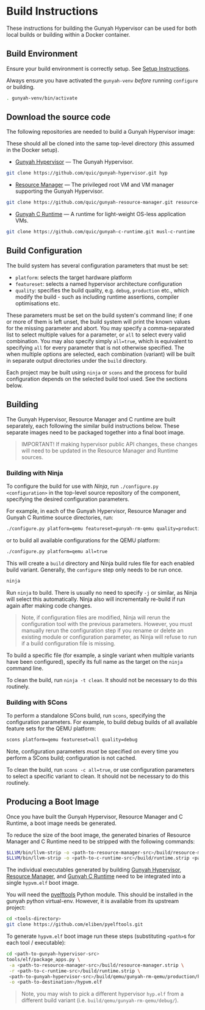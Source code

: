 # Build Instructions

These instructions for building the Gunyah Hypervisor can be used for both local builds or building within a Docker container.

## Build Environment

Ensure your build environment is correctly setup. See [Setup Instructions](setup.md).

Always ensure you have activated the `gunyah-venv` *before* running `configure` or building.
```bash
. gunyah-venv/bin/activate
```

## Download the source code

The following repositories are needed to build a Gunyah Hypervisor image:

These should all be cloned into the same top-level directory (this assumed in the Docker setup).

- [Gunyah Hypervisor](https://github.com/quic/gunyah-hypervisor) — The Gunyah Hypervisor.
 ```bash
 git clone https://github.com/quic/gunyah-hypervisor.git hyp
 ```
- [Resource Manager](https://github.com/quic/gunyah-resource-manager) — The privileged root VM and VM manager supporting the Gunyah Hypervisor.
 ```bash
 git clone https://github.com/quic/gunyah-resource-manager.git resource-manager
 ```
- [Gunyah C Runtime](https://github.com/quic/gunyah-c-runtime) — A runtime for light-weight OS-less application VMs.
 ```bash
git clone https://github.com/quic/gunyah-c-runtime.git musl-c-runtime
 ```

## Build Configuration

The build system has several configuration parameters that must be set:

* `platform`: selects the target hardware platform
* `featureset`:  selects a named hypervisor architecture configuration
* `quality`: specifies the build quality, e.g. `debug`, `production` etc., which modify the build - such as including runtime assertions, compiler optimisations etc.

These parameters must be set on the build system's command line; if one or more
of them is left unset, the build system will print the known values for the
missing parameter and abort. You may specify a comma-separated list to select
multiple values for a parameter, or `all` to select every valid combination.
You may also specify simply `all=true`, which is equivalent to specifying `all`
for every parameter that is not otherwise specified. The when multiple options
are selected, each combination (variant) will be built in separate output
directories under the `build` directory.

Each project may be built using `ninja` or `scons` and the process for build configuration depends on the selected build tool used. See the sections below.

## Building

The Gunyah Hypervisor, Resource Manager and C runtime are built separately,
each following the similar build instructions below. These separate images need
to be packaged together into a final boot image.

> IMPORTANT! If making hypervisor public API changes, these changes will need to be updated in the Resource Manager and Runtime sources.

### Building with Ninja

To configure the build for use with *Ninja*, run `./configure.py <configuration>`
in the top-level source repository of the component, specifying the desired
configuration parameters.

For example, in each of the Gunyah Hypervisor, Resource Manager and Gunyah C Runtime source directories, run:
```sh
./configure.py platform=qemu featureset=gunyah-rm-qemu quality=production
```

or to build all available configurations for the QEMU platform:
```sh
./configure.py platform=qemu all=true
```

This will create a `build` directory and Ninja build rules file for each enabled build variant. Generally, the `configure` step only needs to be run once.

```sh
ninja
```

Run `ninja` to build. There is usually no need to specify `-j` or similar, as
Ninja will select this automatically. Ninja also will incrementally re-build if
run again after making code changes.
> Note, if configuration files are modified, Ninja will rerun the configuration tool with the previous parameters. However, you must manually rerun the configuration step if you rename or delete an existing module or configuration parameter, as Ninja will refuse to run if a build configuration file is missing.

To build a specific file (for example, a single variant when multiple variants have been configured), specify its full name as the target on the `ninja` command line.

To clean the build, run `ninja -t clean`. It should not be necessary to do this routinely.

### Building with SCons

To perform a standalone SCons build, run `scons`, specifying the configuration
parameters. For example, to build debug builds of all available feature sets
for the QEMU platform:

```sh
scons platform=qemu featureset=all quality=debug
```

Note, configuration parameters *must* be specified on every time you perform a SCons build; configuration is not cached.

To clean the build, run `scons -c all=true`, or use configuration parameters to select a specific variant to clean. It should not be necessary to do this routinely.

## Producing a Boot Image

Once you have built the Gunyah Hypervisor, Resource Manager and C Runtime, a boot image needs be generated.

To reduce the size of the boot image, the generated binaries of Resource Manager and C Runtime need to be stripped with the following commands:
```bash
$LLVM/bin/llvm-strip -o <path-to-resource-manager-src>/build/resource-manager.strip <path-to-resource-manager-src>/build/resource-manager
$LLVM/bin/llvm-strip -o <path-to-c-runtime-src>/build/runtime.strip <path-to-c-runtime-src>/build/runtime
```

The individual executables generated by building [Gunyah Hypervisor](https://github.com/quic/gunyah-hypervisor), [Resource Manager](https://github.com/quic/gunyah-resource-manager), and [Gunyah C Runtime](https://github.com/quic/gunyah-c-runtime) need to be integrated into a single `hypvm.elf` boot image.

You will need the [pyelftools](https://github.com/eliben/pyelftools) Python
module. This should be installed in the gunyah python virtual-env.  However, it
is available from its upstream project:
```bash
cd <tools-directory>
git clone https://github.com/eliben/pyelftools.git
```

To generate `hypvm.elf` boot image run these steps (substituting `<path>`s for each tool / executable):
```bash
cd <path-to-gunyah-hypervisor-src>
tools/elf/package_apps.py \
 -a <path-to-resource-manager-src>/build/resource-manager.strip \
 -r <path-to-c-runtime-src>/build/runtime.strip \
 <path-to-gunyah-hypervisor-src>/build/qemu/gunyah-rm-qemu/production/hyp.elf \
 -o <path-to-destination>/hypvm.elf
```
> Note, you may wish to pick a different hypervisor `hyp.elf` from a different build variant (i.e. `build/qemu/gunyah-rm-qemu/debug/`).
